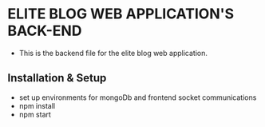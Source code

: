 # ELITE BLOG WEB APPLICATION'S BACK-END

* This is the backend file for the elite blog web application.

## Installation & Setup

* set up environments for mongoDb and frontend socket communications
* npm install
* npm start